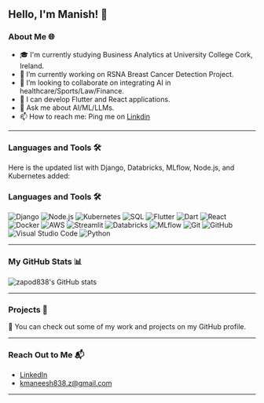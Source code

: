 ## Hello, I'm Manish! 👋

### About Me 🌐
- 🎓 I'm currently studying Business Analytics at University College Cork, Ireland.
- 🔭 I’m currently working on RSNA Breast Cancer Detection Project.
- 👯 I’m looking to collaborate on integrating AI in healthcare/Sports/Law/Finance.
- 🌱 I can develop Flutter and React applications.
- 💬 Ask me about AI/ML/LLMs.
- 📫 How to reach me: Ping me on [Linkdin](https://www.linkedin.com/in/manish-kamble-47840a234/)

---

### Languages and Tools 🛠️

Here is the updated list with Django, Databricks, MLflow, Node.js, and Kubernetes added:

### Languages and Tools 🛠️

![Django](https://img.shields.io/badge/-Django-092E20?&logo=django&logoColor=white)
![Node.js](https://img.shields.io/badge/-Node.js-339933?&logo=node.js&logoColor=white)
![Kubernetes](https://img.shields.io/badge/-Kubernetes-326CE5?&logo=kubernetes&logoColor=white)
![SQL](https://img.shields.io/badge/-SQL-000?&logo=MySQL)
![Flutter](https://img.shields.io/badge/-FLUTTER-02569B?logo=flutter&logoColor=white&style=fot-the-badge)
![Dart](https://img.shields.io/badge/-Dart-0175C2?&logo=dart)
![React](https://img.shields.io/badge/-React-000?&logo=react)
![Docker](https://img.shields.io/badge/-Docker-000?&logo=docker)
![AWS](https://img.shields.io/badge/-AWS-000?&logo=amazon-aws)
![Streamlit](https://img.shields.io/badge/-Streamlit-000?&logo=streamlit)
![Databricks](https://img.shields.io/badge/-Databricks-FF3621?&logo=databricks&logoColor=white)
![MLflow](https://img.shields.io/badge/-MLflow-0194E2?&logo=mlflow&logoColor=white)
![Git](https://img.shields.io/badge/-Git-000?&logo=Git)
![GitHub](https://img.shields.io/badge/-GitHub-000?&logo=GitHub)
![Visual Studio Code](https://img.shields.io/badge/-VSCode-000?&logo=visual-studio-code)
![Python](https://img.shields.io/badge/-Python-000?&logo=Python)

---

### My GitHub Stats 📊

![zapod838's GitHub stats](https://github-readme-stats.vercel.app/api?username=zapod838&show_icons=true&theme=radical)

---

### Projects 📁

📂 You can check out some of my work and projects on my GitHub profile.

---

### Reach Out to Me 📬

- [LinkedIn](https://www.linkedin.com/in/manish-kamble-47840a234/)
- kmaneesh838.z@gmail.com

---
